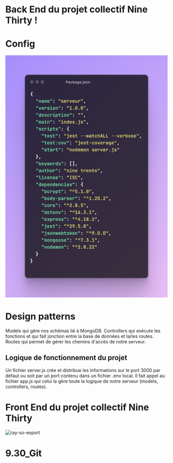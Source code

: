 # Back End du projet collectif Nine Thirty !

# Config

![App Screenshot step1](./serveur/Images/package.png)

# Design patterns

Models qui gère nos schémas lié à MongoDB.
Controllers qui exécute les fonctions et qui fait jonction entre la base de données et la/les routes.
Routes qui permet de gérer les chemins d'accès de notre serveur.

## Logique de fonctionnement du projet

Un fichier server.js crée et distribue les informations sur le port 3000 par défaut ou soit par un port contenu dans un fichier .env local. Il fait appel au fichier app.js qui celui la gère toute la logique de notre serveur (models, controllers, routes).

# Front End du projet collectif Nine Thirty

![ray-so-export](https://github.com/adatechschool/projet-collectif---vente-de-meubles-le_bon_c/assets/123973678/e99f623b-a168-4115-83e9-03e85ea8f021)
# 9.30_Git
